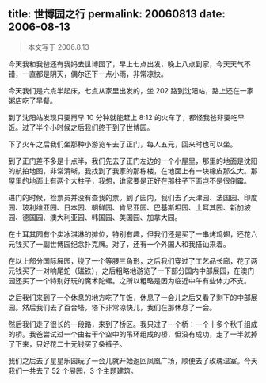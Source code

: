 title: 世博园之行
permalink: 20060813
date: 2006-08-13
---

> 本文写于 2006.8.13

今天我和我爸还有我妈去世博园了，早上七点出发，晚上八点到家，今天天气不错，一直都是阴天，偶尔还下一点小雨，非常凉快。

今天我们是六点半起床，七点从家里出发的，坐 202 路到沈阳站，路上还在一家粥店吃了早餐。

到了沈阳站发现只要再早 10 分钟就能赶上 8:12 的火车了，都怪我爸非要吃早饭。过了半个小时候之后我们终于到了世博园。

下了火车之后我们坐那种小游览车去了正门，每人五元，回来时也可以坐。

到了正门差不多是十点半，我们先去了正门左边的一个小屋里，那里的地面是沈阳的航拍地图，非常清晰，我找到了我家的那栋楼，在地面上有一块橡皮那么大。那屋里的地面上有两个大柱子，我想，谁家要是正好在那柱子下面岂不是很倒霉。

进门的时候，检票员并没有查我的票。到了园内，我们去了天津园、法国园、印度园、玻利维亚园、日本园、朝鲜园、肯尼亚园、巴基斯坦园、土耳其园、新加坡园、德国园、澳大利亚园、韩国园、美国园、加拿大园。

在土耳其园有个卖冰淇淋的摊位，特别有趣，但我们还是买了一串烤鸡翅，还花六元钱买了一副世博园纪念扑克牌。对了，还有一个外国人和我搭讪来着。

在以上部分国际展园，绕了一个等腰三角形，之后我们穿过了工艺品长廊，花了两元钱买了一对响尾蛇（磁铁），之后粗略地游览了一下部分国内中部展园，在澳门园还买了一个特别好玩的魔术陀螺。之所以粗略是因为临近中午有些体力不支。

之后我们来到了一个休息的地方吃了午饭，休息了一会儿之后又看了剩下的中部展园。然后我们去了百合塔，塔下非常凉快儿，我们在那休息了一会。

然后我们走了很长的一段路，来到了桥区。我只过了一个桥：一个十多个秋千组成的桥。我爸尝试过一个由若干个空中的吊环组成的桥，但没有成功，走了一半就掉了下来，只好花二十元钱买了条裤子。

我们之后去了星星乐园玩了一会儿就开始返回凤凰广场，顺便去了玫瑰温室。今天我们一共去了 52 个展园，3 个主题建筑。
